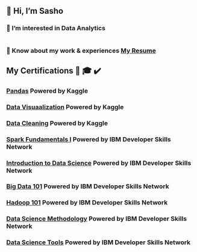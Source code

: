 ## 👋 Hi, I’m Sasho


### 👀 I’m interested in Data Analytics
#
### 📄 Know about my work & experiences [My Resume](https://drive.google.com/file/d/1lEzrIktqvs_si2jxNGmwO_0Kop2yOhTg/view)
##
##

## My Certifications 📜 🎓 ✔️


### [Pandas](https://www.kaggle.com/learn/certification/sspasov/pandas)  Powered by Kaggle

### [Data Visuaalization](https://www.kaggle.com/learn/certification/sspasov/data-visualization)  Powered by Kaggle

### [Data Cleaning](https://www.kaggle.com/learn/certification/sspasov/data-cleaning)  Powered by Kaggle

### [Spark Fundamentals I](https://courses.cognitiveclass.ai/certificates/0e84bcf109a249c3a5ffdf4cdebff7ed)  Powered by IBM Developer Skills Network

### [Introduction to Data Science](https://courses.cognitiveclass.ai/certificates/0fbc9e4898b945d39a0def34c8050c38)  Powered by IBM Developer Skills Network

### [Big Data 101](https://courses.cognitiveclass.ai/certificates/f26d66fbdfa44873ac8975b30583267b)   Powered by IBM Developer Skills Network

### [Hadoop 101](https://courses.cognitiveclass.ai/certificates/d1857827b356457780ffe8887433fdbb)   Powered by IBM Developer Skills Network

### [Data Science Methodology](https://courses.cognitiveclass.ai/certificates/0b8a0272299d4a2f9a4e05dba9829304)   Powered by IBM Developer Skills Network

### [Data Science Tools](https://courses.cognitiveclass.ai/certificates/e28c94a497174e9f92588eab3da9bc26)   Powered by IBM Developer Skills Network


<!---
sashospasov/sashospasov is a ✨ special ✨ repository because its `README.md` (this file) appears on your GitHub profile.
You can click the Preview link to take a look at your changes.
--->
